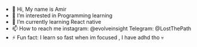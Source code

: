 - 👋 Hi, My name is Amir
- 👀 I’m interested in Programming learning
- 🌱 I’m currently learning React native
- 📫 How to reach me instagram: @evolveinsight Telegram: @LostThePath
- ⚡ Fun fact: I learn so fast when im focused , I have adhd tho 💀

<!---
DaEvolver/DaEvolver is a ✨ special ✨ repository because its `README.md` (this file) appears on your GitHub profile.
You can click the Preview link to take a look at your changes.
--->
